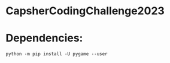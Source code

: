 # CapsherCodingChallenge2023

# Dependencies:  
``` 
python -m pip install -U pygame --user 
```

 
